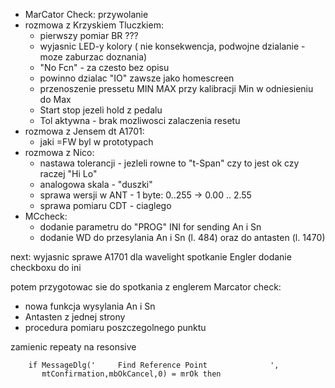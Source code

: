 - MarCator Check: przywolanie
- rozmowa z Krzyskiem Tluczkiem:
	- pierwszy pomiar BR ???
	- wyjasnic LED-y kolory ( nie konsekwencja, podwojne dzialanie - moze zaburzac doznania)
	- "No Fcn" - za czesto bez opisu
	- powinno dzialac "IO" zawsze jako homescreen 
	- przenoszenie pressetu MIN MAX przy kalibracji Min w odniesieniu do Max
	- Start stop jezeli hold z pedalu
	- Tol aktywna - brak mozliwosci zalaczenia resetu
- rozmowa z Jensem dt A1701:
	- jaki =FW byl w prototypach
- rozmowa z Nico:
	- nastawa tolerancji - jezleli rowne to "t-Span" czy to jest ok czy raczej "Hi Lo"
	- analogowa skala - "duszki"
	- sprawa wersji w ANT - 1 byte: 0..255 -> 0.00 .. 2.55
	- sprawa pomiaru CDT - ciaglego
- MCcheck:
	- dodanie parametru do "PROG" INI for sending An i Sn
	- dodanie WD do przesylania An i Sn (l. 484) oraz do antasten (l. 1470)


next:
wyjasnic sprawe A1701 dla wavelight
spotkanie Engler
dodanie checkboxu do ini

potem przygotowac sie do spotkania z englerem
Marcator check:
- nowa funkcja wysylania An i Sn
- Antasten z jednej strony
- procedura pomiaru poszczegolnego punktu

zamienic repeaty na resonsive

```delphi
    if MessageDlg('     Find Reference Point              ',
       mtConfirmation,mbOkCancel,0) = mrOk then
```